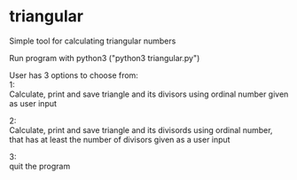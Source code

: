 # triangular
Simple tool for calculating triangular numbers

Run program with python3 ("python3 triangular.py")

User has 3 options to choose from:  
1:  
Calculate, print and save triangle and its divisors using ordinal number given as user input  

2:  
Calculate, print and save triangle and its divisords using ordinal number, that has at least the number of divisors given as a user input  

3:  
quit the program  
